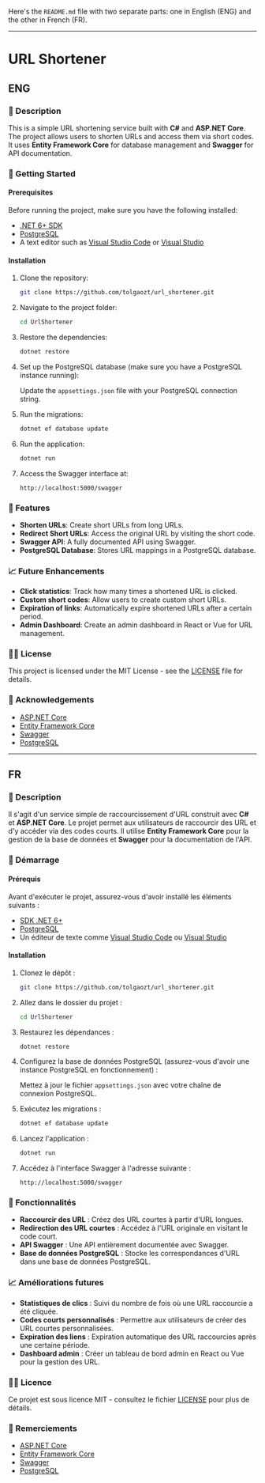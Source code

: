 Here's the `README.md` file with two separate parts: one in English (ENG) and the other in French (FR).

---

# URL Shortener

## ENG

### 🚀 Description

This is a simple URL shortening service built with **C#** and **ASP.NET Core**. The project allows users to shorten URLs and access them via short codes. It uses **Entity Framework Core** for database management and **Swagger** for API documentation.

### 🔧 Getting Started

#### Prerequisites

Before running the project, make sure you have the following installed:

- [.NET 6+ SDK](https://dotnet.microsoft.com/download/dotnet)
- [PostgreSQL](https://www.postgresql.org/download/)
- A text editor such as [Visual Studio Code](https://code.visualstudio.com/) or [Visual Studio](https://visualstudio.microsoft.com/)

#### Installation

1. Clone the repository:

   ```bash
   git clone https://github.com/tolgaozt/url_shortener.git
   ```

2. Navigate to the project folder:

   ```bash
   cd UrlShortener
   ```

3. Restore the dependencies:

   ```bash
   dotnet restore
   ```

4. Set up the PostgreSQL database (make sure you have a PostgreSQL instance running):

   Update the `appsettings.json` file with your PostgreSQL connection string.

5. Run the migrations:

   ```bash
   dotnet ef database update
   ```

6. Run the application:

   ```bash
   dotnet run
   ```

7. Access the Swagger interface at:

   ```
   http://localhost:5000/swagger
   ```

### 🚀 Features

- **Shorten URLs**: Create short URLs from long URLs.
- **Redirect Short URLs**: Access the original URL by visiting the short code.
- **Swagger API**: A fully documented API using Swagger.
- **PostgreSQL Database**: Stores URL mappings in a PostgreSQL database.

### 📈 Future Enhancements

- **Click statistics**: Track how many times a shortened URL is clicked.
- **Custom short codes**: Allow users to create custom short URLs.
- **Expiration of links**: Automatically expire shortened URLs after a certain period.
- **Admin Dashboard**: Create an admin dashboard in React or Vue for URL management.

### 🧑‍💻 License

This project is licensed under the MIT License - see the [LICENSE](LICENSE) file for details.

### 🤝 Acknowledgements

- [ASP.NET Core](https://dotnet.microsoft.com/apps/aspnet)
- [Entity Framework Core](https://docs.microsoft.com/en-us/ef/core/)
- [Swagger](https://swagger.io/)
- [PostgreSQL](https://www.postgresql.org/)

---

## FR

### 🚀 Description

Il s'agit d'un service simple de raccourcissement d'URL construit avec **C#** et **ASP.NET Core**. Le projet permet aux utilisateurs de raccourcir des URL et d'y accéder via des codes courts. Il utilise **Entity Framework Core** pour la gestion de la base de données et **Swagger** pour la documentation de l'API.

### 🔧 Démarrage

#### Prérequis

Avant d'exécuter le projet, assurez-vous d'avoir installé les éléments suivants :

- [SDK .NET 6+](https://dotnet.microsoft.com/download/dotnet)
- [PostgreSQL](https://www.postgresql.org/download/)
- Un éditeur de texte comme [Visual Studio Code](https://code.visualstudio.com/) ou [Visual Studio](https://visualstudio.microsoft.com/)

#### Installation

1. Clonez le dépôt :

   ```bash
   git clone https://github.com/tolgaozt/url_shortener.git
   ```

2. Allez dans le dossier du projet :

   ```bash
   cd UrlShortener
   ```

3. Restaurez les dépendances :

   ```bash
   dotnet restore
   ```

4. Configurez la base de données PostgreSQL (assurez-vous d'avoir une instance PostgreSQL en fonctionnement) :

   Mettez à jour le fichier `appsettings.json` avec votre chaîne de connexion PostgreSQL.

5. Exécutez les migrations :

   ```bash
   dotnet ef database update
   ```

6. Lancez l'application :

   ```bash
   dotnet run
   ```

7. Accédez à l'interface Swagger à l'adresse suivante :

   ```
   http://localhost:5000/swagger
   ```

### 🚀 Fonctionnalités

- **Raccourcir des URL** : Créez des URL courtes à partir d'URL longues.
- **Redirection des URL courtes** : Accédez à l'URL originale en visitant le code court.
- **API Swagger** : Une API entièrement documentée avec Swagger.
- **Base de données PostgreSQL** : Stocke les correspondances d'URL dans une base de données PostgreSQL.

### 📈 Améliorations futures

- **Statistiques de clics** : Suivi du nombre de fois où une URL raccourcie a été cliquée.
- **Codes courts personnalisés** : Permettre aux utilisateurs de créer des URL courtes personnalisées.
- **Expiration des liens** : Expiration automatique des URL raccourcies après une certaine période.
- **Dashboard admin** : Créer un tableau de bord admin en React ou Vue pour la gestion des URL.

### 🧑‍💻 Licence

Ce projet est sous licence MIT - consultez le fichier [LICENSE](LICENSE) pour plus de détails.

### 🤝 Remerciements

- [ASP.NET Core](https://dotnet.microsoft.com/apps/aspnet)
- [Entity Framework Core](https://docs.microsoft.com/fr-fr/ef/core/)
- [Swagger](https://swagger.io/)
- [PostgreSQL](https://www.postgresql.org/)
